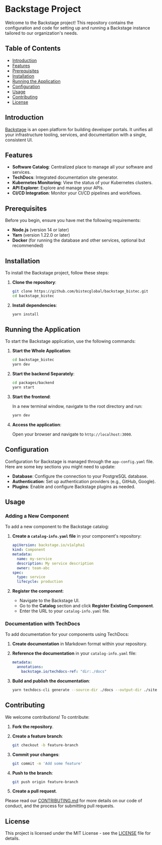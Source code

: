 # Backstage Project

Welcome to the Backstage project! This repository contains the configuration and code for setting up and running a Backstage instance tailored to our organization's needs.

## Table of Contents

- [Introduction](#introduction)
- [Features](#features)
- [Prerequisites](#prerequisites)
- [Installation](#installation)
- [Running the Application](#running-the-application)
- [Configuration](#configuration)
- [Usage](#usage)
- [Contributing](#contributing)
- [License](#license)

## Introduction

[Backstage](https://backstage.io/) is an open platform for building developer portals. It unifies all your infrastructure tooling, services, and documentation with a single, consistent UI.

## Features

- **Software Catalog**: Centralized place to manage all your software and services.
- **TechDocs**: Integrated documentation site generator.
- **Kubernetes Monitoring**: View the status of your Kubernetes clusters.
- **API Explorer**: Explore and manage your APIs.
- **CI/CD Integration**: Monitor your CI/CD pipelines and workflows.

## Prerequisites

Before you begin, ensure you have met the following requirements:

- **Node.js** (version 14 or later)
- **Yarn** (version 1.22.0 or later)
- **Docker** (for running the database and other services, optional but recommended)

## Installation

To install the Backstage project, follow these steps:

1. **Clone the repository**:

    ```sh
    git clone https://github.com/bistecglobal/backstage_bistec.git
    cd backstage_bistec
    ```

2. **Install dependencies**:

    ```sh
    yarn install
    ```

## Running the Application

To start the Backstage application, use the following commands:

1. **Start the Whole Application**:
    ```sh
    cd backstage_bistec
    yarn dev
    ```

1. **Start the backend Separately**:

    ```sh
    cd packages/backend
    yarn start
    ```

2. **Start the frontend**:

    In a new terminal window, navigate to the root directory and run:

    ```sh
    yarn dev
    ```

3. **Access the application**:

    Open your browser and navigate to `http://localhost:3000`.

## Configuration

Configuration for Backstage is managed through the `app-config.yaml` file. Here are some key sections you might need to update:

- **Database**: Configure the connection to your PostgreSQL database.
- **Authentication**: Set up authentication providers (e.g., GitHub, Google).
- **Plugins**: Enable and configure Backstage plugins as needed.

## Usage

### Adding a New Component

To add a new component to the Backstage catalog:

1. **Create a `catalog-info.yaml` file** in your component's repository:

    ```yaml
    apiVersion: backstage.io/v1alpha1
    kind: Component
    metadata:
      name: my-service
      description: My service description
      owner: team-abc
    spec:
      type: service
      lifecycle: production
    ```

2. **Register the component**:

    - Navigate to the Backstage UI.
    - Go to the **Catalog** section and click **Register Existing Component**.
    - Enter the URL to your `catalog-info.yaml` file.

### Documentation with TechDocs

To add documentation for your components using TechDocs:

1. **Create documentation** in Markdown format within your repository.
2. **Reference the documentation** in your `catalog-info.yaml` file:

    ```yaml
    metadata:
      annotations:
        backstage.io/techdocs-ref: "dir:./docs"
    ```

3. **Build and publish the documentation**:

    ```sh
    yarn techdocs-cli generate --source-dir ./docs --output-dir ./site
    ```

## Contributing

We welcome contributions! To contribute:

1. **Fork the repository**.
2. **Create a feature branch**:

    ```sh
    git checkout -b feature-branch
    ```

3. **Commit your changes**:

    ```sh
    git commit -m 'Add some feature'
    ```

4. **Push to the branch**:

    ```sh
    git push origin feature-branch
    ```

5. **Create a pull request**.

Please read our [CONTRIBUTING.md](CONTRIBUTING.md) for more details on our code of conduct, and the process for submitting pull requests.

## License

This project is licensed under the MIT License - see the [LICENSE](LICENSE) file for details.

